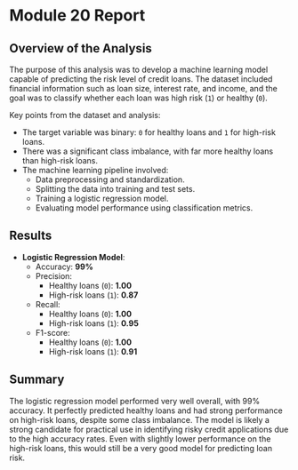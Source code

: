 
# Module 20 Report

## Overview of the Analysis

The purpose of this analysis was to develop a machine learning model capable of predicting the risk level of credit loans. The dataset included financial information such as loan size, interest rate, and income, and the goal was to classify whether each loan was high risk (`1`) or healthy (`0`).

Key points from the dataset and analysis:
- The target variable was binary: `0` for healthy loans and `1` for high-risk loans.
- There was a significant class imbalance, with far more healthy loans than high-risk loans.
- The machine learning pipeline involved:
  - Data preprocessing and standardization.
  - Splitting the data into training and test sets.
  - Training a logistic regression model.
  - Evaluating model performance using classification metrics.

## Results

* **Logistic Regression Model**:
  * Accuracy: **99%**
  * Precision:
    * Healthy loans (`0`): **1.00**
    * High-risk loans (`1`): **0.87**
  * Recall:
    * Healthy loans (`0`): **1.00**
    * High-risk loans (`1`): **0.95**
  * F1-score:
    * Healthy loans (`0`): **1.00**
    * High-risk loans (`1`): **0.91**

## Summary

The logistic regression model performed very well overall, with 99% accuracy. It perfectly predicted healthy loans and had strong performance on high-risk loans, despite some class imbalance. The model is likely a strong candidate for practical use in identifying risky credit applications due to the high accuracy rates. Even with slightly lower performance on the high-risk loans, this would still be a very good model for predicting loan risk. 
